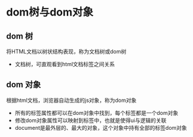 # dom树与dom对象

## dom 树

将HTML文档以树状结构表现，称为文档树或dom树

* 文档树，可直观看到html文档标签之间关系

## dom 对象

根据html文档，浏览器自动生成的js对象，称为dom对象

* 所有的标签属性都可以在dom对象中找到，每个标签都是一个dom对象
* 修改dom对象属性可以映射到标签中，也就是使得ui与逻辑的关联
* document是最外层的、最大的对象，这个对象中持有全部的标签dom对象
